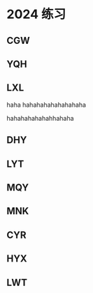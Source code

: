 # 2024 练习

## CGW

## YQH

## LXL

haha hahahahahahahahaha

hahahahahahahhahaha

## DHY

## LYT

## MQY

## MNK

## CYR

## HYX

## LWT
